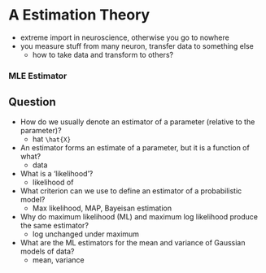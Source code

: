 # A Estimation Theory
- extreme import in neuroscience, otherwise you go to nowhere
- you measure stuff from many neuron, transfer data to something else
    - how to take data and transform to others?

### MLE Estimator

## Question
- How do we usually denote an estimator of a parameter (relative to the parameter)?
    - hat ``\hat{X}``
- An estimator forms an estimate of a parameter, but it is a function of what?
    - data
- What is a ‘likelihood’?
    - likelihood of 
- What criterion can we use to define an estimator of a probabilistic model?
    - Max likelihood, MAP, Bayeisan estimation
- Why do maximum likelihood (ML) and maximum log likelihood produce the same estimator?
    - log unchanged under maximum
- What are the ML estimators for the mean and variance of Gaussian models of data?
    - mean, variance
